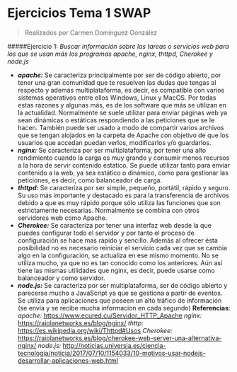 # Ejercicios Tema 1 SWAP
> Realizados por Carmen Domínguez González

#####Ejercicio 1: *Buscar información sobre las tareas o servicios web para los que se usan más los programas apache, nginx, thttpd, Cherokee y node.js*

* ***apache:***
Se caracteriza principalmente por ser de código abierto, por tener una gran comunidad que te resuelven las dudas que tengas al respecto y además multiplataforma, es decir, es compatible con varios sistemas operativos entre ellos Windows, Linux y MacOS.
Por todas estas razones y algunas más, es de los software que más se utilizan en la actualidad.
Normalmente se suele utilizar para enviar páginas web ya sean dinámicas o estáticas respondiendo a las peticiones que se le hacen. También puede ser usado a modo de compartir varios archivos que se tengan alojados en la carpeta de Apache con objetivo de que los usuarios que accedan puedan verlos, modificarlos y/o guardarlos.
* ***nginx:***
Se caracteriza por ser multiplataforma, por tener una alto rendimiento cuando la carga es muy grande y consumir menos recursos a la hora de servir contenido estatico.
Se puede utilizar tanto para enviar contenido a la web, ya sea estático o dinámico, como para gestionar las peticiones, es decir, como balanceador de carga.
* ***thttpd:***
Se caracteriza por ser simple, pequeño, portátil, rápido y seguro.
Su uso más importante y destacado es para la transferencia de archivos debido a que es muy rápido porque sólo utiliza las funciones que son estrictamente necesarias. Normalmente se combina con otros servidores web como Apache.
* ***Cherokee:***
Se caracteriza por tener una interfaz web desde la que puedes configurar todo el servidor y por tanto el proceso de configuración se hace mas rápido y sencillo. Además al ofrecer ésta posibilidad no es necesario reiniciar el servicio cada vez que se cambia algo en la configuración, se actualiza en ese mismo momento.
No se utiliza mucho, ya que no es tan conocido como los anteriores. Aún así tiene las mismas utilidades que nginx, es decir, puede usarse como balanceador y como servidor.
* ***node.js:***
Se caracteriza por ser multiplataforma, ser de código abierto y parecerse mucho a JavaScript ya que se gestiona a partir de eventos.
Se utiliza para aplicaciones que poseen un alto tráfico de información (se envía y se recibe mucha informacion en cada segundo)
**Referencias**:
*apache:* https://www.ecured.cu/Servidor_HTTP_Apache
*nginx:* https://raiolanetworks.es/blog/nginx/
*thttp:* https://es.wikipedia.org/wiki/Thttpd#Usos
*Cherokee:* https://raiolanetworks.es/blog/cherokee-web-server-una-alternativa-nginx/
*node.js:* http://noticias.universia.es/ciencia-tecnologia/noticia/2017/07/10/1154033/10-motivos-usar-nodejs-desarrollar-aplicaciones-web.html